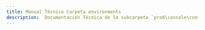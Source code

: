 ```yaml
---
title: Manual Técnico Carpeta environments
description:  Documentación Técnica de la subcarpeta `prod\console\config`
---
```


